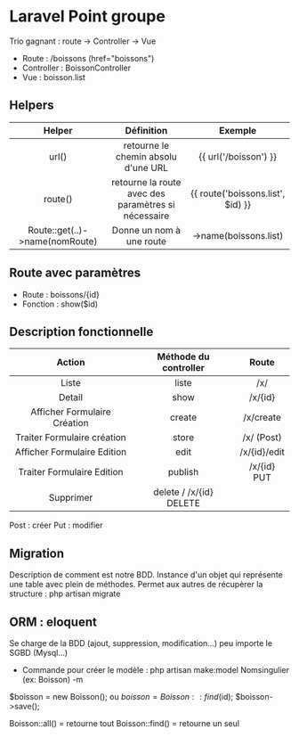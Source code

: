 # Laravel Point groupe 


Trio gagnant : route -> Controller -> Vue

* Route : /boissons (href="boissons")
* Controller : BoissonController
* Vue : boisson.list



## Helpers

| Helper | Définition | Exemple
| :-----:| :---------:| :-------:|
| url() | retourne le chemin absolu d'une URL | {{ url('/boisson') }}
| route() | retourne la route avec des paramètres si nécessaire | {{ route('boissons.list', $id) }}
| Route::get(..)->name(nomRoute) | Donne un nom à une route | ->name(boissons.list)


## Route avec paramètres

* Route : boissons/{id} 
* Fonction : show($id)


## Description fonctionnelle

| Action | Méthode du controller | Route
| :-----:| :---------:| :-------:|
| Liste | liste | /x/
| Detail | show | /x/{id}
| Afficher Formulaire Création | create | /x/create
| Traiter Formulaire création | store | /x/    (Post)
| Afficher Formulaire Edition | edit | /x/{id}/edit
| Traiter Formulaire Edition | publish | /x/{id}   PUT
| Supprimer | delete / /x/{id}    DELETE


Post : créer 
Put : modifier 


## Migration 

Description de comment est notre BDD.
Instance d'un objet qui représente une table avec plein de méthodes.
Permet aux autres de récupèrer la structure : php artisan migrate


## ORM : eloquent

Se charge de la BDD (ajout, suppression, modification...) peu importe le SGBD (Mysql...)
* Commande pour créer le modèle : php artisan make:model Nomsingulier (ex: Boisson) -m




$boisson = new Boisson();   ou $boisson = Boisson::find($id);
$boisson->save(); 

Boisson::all() = retourne tout 
Boisson::find() = retourne un seul